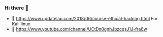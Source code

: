 ### Hi there 👋

<!--
**DnaCode1/DnaCode1** is a ✨ _special_ ✨ repository because its `README.md` (this file) appears on your GitHub profile.

Here are some ideas to get you started:

- 🔭 I’m currently working on ...
- 🌱 I’m currently learning ...
- 👯 I’m looking to collaborate on ...
- 🤔 I’m looking for help with ...
- 💬 Ask me about ...
- 📫 How to reach me: ...
- 😄 Pronouns: ...
- ⚡ Fun fact: ...
-->
- 🔭 https://www.updatelap.com/2018/06/course-ethical-hacking.html
For Kali linux
- 🔭 https://www.youtube.com/channel/UCtDn0gnhJbzcqsJ1J-fra6w
